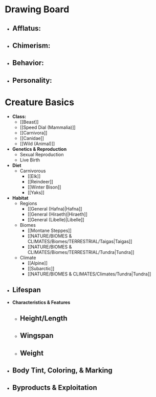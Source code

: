 # Drawing Board
- **Afflatus:**
	- 
- **Chimerism:**
	- 
- **Behavior:**
	- 
- **Personality:**
	- 
# Creature Basics
- **Class:**
	- [[Beast]]
	- [[Speed Dial (Mammalia)]]
	- [[Carnivora]]
	- [[Canidae]]
	- [[Wild (Animal)]]
- **Genetics & Reproduction**
	- Sexual Reproduction
	- Live Birth
- **Diet**
	- Carnivorous
		- [[Elk]]
		- [[Reindeer]]
		- [[Winter Bison]]
		- [[Yaks]]
- **Habitat**
	- Regions
		- [[General (Hafna)|Hafna]]
		- [[General (Hiraeth)|Hiraeth]]
		- [[General (Libelle)|Libelle]]
	- Biomes
		- [[Montane Steppes]]
		- [[NATURE/BIOMES & CLIMATES/Biomes/TERRESTRIAL/Taigas|Taigas]]
		- [[NATURE/BIOMES & CLIMATES/Biomes/TERRESTRIAL/Tundra|Tundra]]
	- Climate
		- [[Alpine]]
		- [[Subarctic]]
		- [[NATURE/BIOMES & CLIMATES/Climates/Tundra|Tundra]]
- **Lifespan**
	- 
- **Characteristics & Features**
	- Height/Length
		- 
	- Wingspan
		- 
	- Weight
		- 
- **Body Tint, Coloring, & Marking**
	- 
- **Byproducts & Exploitation**
	- 